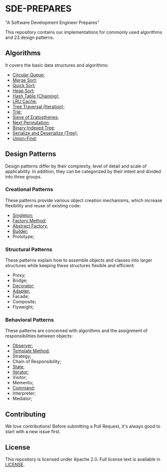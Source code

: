 # SDE-PREPARES
"A Software Development Engineer Prepares"

This repository contains our implementations for commonly used algorithms and 23 design patterns.

## Algorithms
It covers the basic data structures and algorithms:
- [Circular Queue](https://github.com/umarellyh/SDE-PREPARES/blob/main/algorithms/circular_queue.py);
- [Merge Sort](https://github.com/umarellyh/SDE-PREPARES/blob/main/algorithms/merge_sort.py);
- [Quick Sort](https://github.com/umarellyh/SDE-PREPARES/blob/main/algorithms/quick_sort.py);
- [Heap Sort](https://github.com/umarellyh/SDE-PREPARES/blob/main/algorithms/heap_sort.py);
- [Hash Table (Chaining)](https://github.com/umarellyh/SDE-PREPARES/blob/main/algorithms/hash_table.py);
- [LRU Cache](https://github.com/umarellyh/SDE-PREPARES/blob/main/algorithms/lru_cache.py);
- [Tree Traversal (Iteration)](https://github.com/umarellyh/SDE-PREPARES/blob/main/algorithms/iterative_traversal.py);
- [Trie](https://github.com/umarellyh/SDE-PREPARES/blob/main/algorithms/trie.py);
- [Sieve of Eratosthenes](https://github.com/umarellyh/SDE-PREPARES/blob/main/algorithms/sieve_of_eratosthenes.py);
- [Next Permutation](https://github.com/umarellyh/SDE-PREPARES/blob/main/algorithms/next_permutation.py);
- [Binary Indexed Tree](https://github.com/umarellyh/SDE-PREPARES/blob/main/algorithms/binary_indexed_tree.py);
- [Serialize and Deserialize (Tree)](https://github.com/umarellyh/SDE-PREPARES/blob/main/algorithms/codec.py);
- [Union-Find](https://github.com/umarellyh/SDE-PREPARES/blob/main/algorithms/union_find.py);

## Design Patterns
Design patterns differ by their complexity, level of detail and scale of applicability. In addition, they can be categorized by their intent and divided into three groups.

### Creational Patterns
These patterns provide various object creation mechanisms, which increase flexibility and reuse of existing code:
- [Singleton](https://github.com/umarellyh/SDE-PREPARES/blob/main/design_patterns/singleton.cc);
- [Factory Method](https://github.com/umarellyh/SDE-PREPARES/blob/main/design_patterns/factory_method.cc);
- [Abstract Factory](https://github.com/umarellyh/SDE-PREPARES/blob/main/design_patterns/abstract_factory.cc);
- [Builder](https://github.com/umarellyh/SDE-PREPARES/blob/main/design_patterns/builder.cc);
- Prototype;

### Structural Patterns
These patterns explain how to assemble objects and classes into larger structures while keeping these structures flexible and efficient:
- Proxy;
- Bridge;
- [Decorator](https://github.com/umarellyh/SDE-PREPARES/blob/main/design_patterns/decorator.cc);
- [Adapter](https://github.com/umarellyh/SDE-PREPARES/blob/main/design_patterns/adapter.cc);
- Facade;
- Composite;
- Flyweight;

### Behavioral Patterns
These patterns are concerned with algorithms and the assignment of responsibilities between objects:
- [Observer](https://github.com/umarellyh/SDE-PREPARES/blob/main/design_patterns/observer.cc);
- [Template Method](https://github.com/umarellyh/SDE-PREPARES/blob/main/design_patterns/template_method.cc);
- Strategy;
- Chain of Responsibility;
- [State](https://github.com/umarellyh/SDE-PREPARES/blob/main/design_patterns/state.cc);
- [Iterator](https://github.com/umarellyh/SDE-PREPARES/blob/main/design_patterns/iterator.cc);
- Visitor;
- Memento;
- [Command](https://github.com/umarellyh/SDE-PREPARES/blob/main/design_patterns/command.cc);
- Interpreter;
- Mediator;

## Contributing
We love contributions! Before submitting a Pull Request, it's always good to start with a new issue first.

## License
This repository is licensed under Apache 2.0. Full license text is available in [LICENSE](https://github.com/umarellyh/SDE-PREPARES/blob/main/LICENSE).
